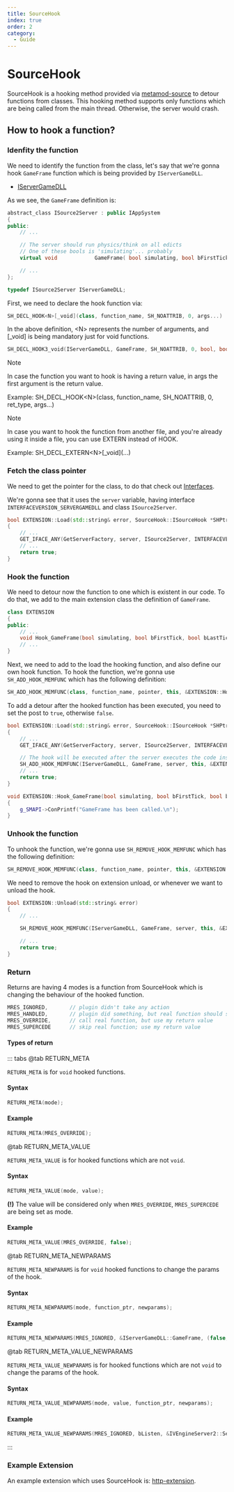 ```yaml
---
title: SourceHook
index: true
order: 2
category:
  - Guide
---
```


# SourceHook

SourceHook is a hooking method provided via [metamod-source](https://github.com/alliedmodders/metamod-source) to detour functions from classes. This hooking method supports only functions which are being called from the main thread. Otherwise, the server would crash.

## How to hook a function?

### Idenfity the function

We need to identify the function from the class, let's say that we're gonna hook `GameFrame` function which is being provided by `IServerGameDLL`.

- [IServerGameDLL](https://github.com/alliedmodders/hl2sdk/blob/cs2/public/eiface.h#L383-L482)

As we see, the `GameFrame` definition is:

```cpp title="eiface.h"
abstract_class ISource2Server : public IAppSystem
{
public:
    // ...

    // The server should run physics/think on all edicts
	// One of these bools is 'simulating'... probably
	virtual void			GameFrame( bool simulating, bool bFirstTick, bool bLastTick ) = 0;

    // ...
};

typedef ISource2Server IServerGameDLL;
```

First, we need to declare the hook function via: 

```cpp
SH_DECL_HOOK<N>[_void](class, function_name, SH_NOATTRIB, 0, args...)
```

In the above definition, \<N> represents the number of arguments, and \[_void] is being mandatory just for void functions.

```cpp title="entrypoint.cpp"
SH_DECL_HOOK3_void(IServerGameDLL, GameFrame, SH_NOATTRIB, 0, bool, bool, bool);
```

> [!note]
> In case the function you want to hook is having a return value, in args the first argument is the return value.
>
> Example: SH_DECL_HOOK\<N>(class, function_name, SH_NOATTRIB, 0, ret_type, args...)

> [!note]
> In case you want to hook the function from another file, and you're already using it inside a file, you can use EXTERN instead of HOOK.
>
> Example: SH_DECL_EXTERN\<N>\[_void](...)

### Fetch the class pointer

We need to get the pointer for the class, to do that check out [Interfaces](/docs-exts/interfaces/get-interface.html).

We're gonna see that it uses the `server` variable, having interface `INTERFACEVERSION_SERVERGAMEDLL` and class `ISource2Server`.

```cpp title="entrypoint.cpp"
bool EXTENSION::Load(std::string& error, SourceHook::ISourceHook *SHPtr, ISmmAPI* ismm, bool late)
{
    // ...
    GET_IFACE_ANY(GetServerFactory, server, ISource2Server, INTERFACEVERSION_SERVERGAMEDLL);
    // ...
    return true;
}
```

### Hook the function

We need to detour now the function to one which is existent in our code. To do that, we add to the main extension class the definition of `GameFrame`.

```cpp title="entrypoint.h"
class EXTENSION
{
public:
    // ...
    void Hook_GameFrame(bool simulating, bool bFirstTick, bool bLastTick);
    // ...
}
```

Next, we need to add to the load the hooking function, and also define our own hook function.
To hook the function, we're gonna use `SH_ADD_HOOK_MEMFUNC` which has the following definition:

```cpp
SH_ADD_HOOK_MEMFUNC(class, function_name, pointer, this, &EXTENSION::HookFunction, post);
```

To add a detour after the hooked function has been executed, you need to set the post to `true`, otherwise `false`.

```cpp title="entrypoint.cpp"
bool EXTENSION::Load(std::string& error, SourceHook::ISourceHook *SHPtr, ISmmAPI* ismm, bool late)
{
    // ...
    GET_IFACE_ANY(GetServerFactory, server, ISource2Server, INTERFACEVERSION_SERVERGAMEDLL);

    // The hook will be executed after the server executes the code inside GameFrame
    SH_ADD_HOOK_MEMFUNC(IServerGameDLL, GameFrame, server, this, &EXTENSION::Hook_GameFrame, true);
    // ...
    return true;
}

void EXTENSION::Hook_GameFrame(bool simulating, bool bFirstTick, bool bLastTick)
{
    g_SMAPI->ConPrintf("GameFrame has been called.\n");
}
```

### Unhook the function

To unhook the function, we're gonna use `SH_REMOVE_HOOK_MEMFUNC` which has the following definition:

```cpp
SH_REMOVE_HOOK_MEMFUNC(class, function_name, pointer, this, &EXTENSION::HookFunction, post);
```

We need to remove the hook on extension unload, or whenever we want to unload the hook.

```cpp title="entrypoint.cpp"
bool EXTENSION::Unload(std::string& error)
{
    // ...

    SH_REMOVE_HOOK_MEMFUNC(IServerGameDLL, GameFrame, server, this, &EXTENSION::Hook_GameFrame, true);

    // ...
    return true;
}
```

### Return

Returns are having 4 modes is a function from SourceHook which is changing the behaviour of the hooked function.

```cpp
MRES_IGNORED,		// plugin didn't take any action
MRES_HANDLED,		// plugin did something, but real function should still be called
MRES_OVERRIDE,		// call real function, but use my return value
MRES_SUPERCEDE		// skip real function; use my return value
```

#### Types of return

::: tabs
@tab RETURN_META

`RETURN_META` is for `void` hooked functions.

#### Syntax
```cpp
RETURN_META(mode);
```

#### Example

```cpp
RETURN_META(MRES_OVERRIDE);
```

@tab RETURN_META_VALUE

`RETURN_META_VALUE` is for hooked functions which are not `void`.

#### Syntax
```cpp
RETURN_META_VALUE(mode, value);
```

**(!)** The value will be considered only when `MRES_OVERRIDE`, `MRES_SUPERCEDE` are being set as mode.

#### Example

```cpp
RETURN_META_VALUE(MRES_OVERRIDE, false);
```

@tab RETURN_META_NEWPARAMS

`RETURN_META_NEWPARAMS` is for `void` hooked functions to change the params of the hook.

#### Syntax
```cpp
RETURN_META_NEWPARAMS(mode, function_ptr, newparams);
```

#### Example

```cpp
RETURN_META_NEWPARAMS(MRES_IGNORED, &IServerGameDLL::GameFrame, (false, false, false));
```

@tab RETURN_META_VALUE_NEWPARAMS

`RETURN_META_VALUE_NEWPARAMS` is for hooked functions which are not `void` to change the params of the hook.

#### Syntax
```cpp
RETURN_META_VALUE_NEWPARAMS(mode, value, function_ptr, newparams);
```

#### Example

```cpp
RETURN_META_VALUE_NEWPARAMS(MRES_IGNORED, bListen, &IVEngineServer2::SetClientListening, (CPlayerSlot(5), CPlayerSlot(6), true));
```

:::

### Example Extension

An example extension which uses SourceHook is: [http-extension](https://github.com/swiftly-solution/http-extension).